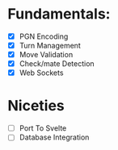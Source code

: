# Fundamentals:

- [x] PGN Encoding
- [x] Turn Management
- [x] Move Validation
- [x] Check/mate Detection
- [x] Web Sockets

# Niceties 
- [ ] Port To Svelte
- [ ] Database Integration
